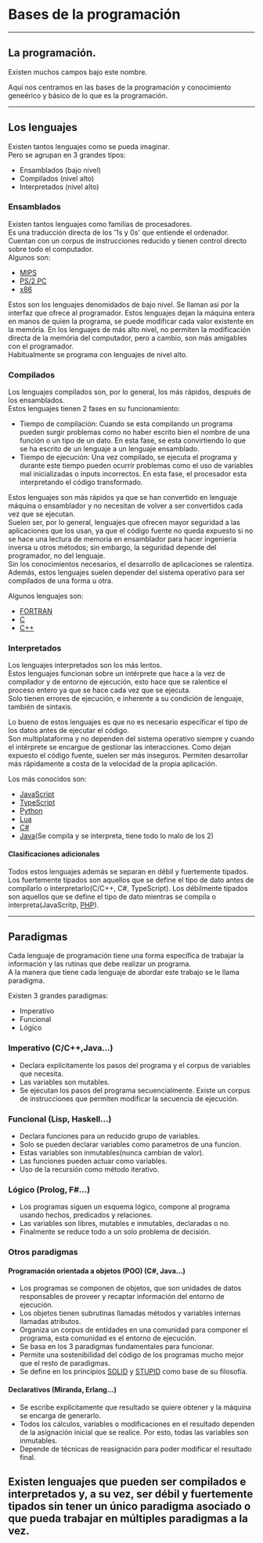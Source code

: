# Bases de la programación  

---

## La programación.

Existen muchos campos bajo este nombre.

Aquí nos centramos en las bases de la programación y conocimiento geneérico y básico de lo que es la programación.

---

## Los lenguajes

Existen tantos lenguajes como se pueda imaginar.  
Pero se agrupan en 3 grandes tipos:  
+ Ensamblados (bajo nivel)
+ Compilados (nivel alto)
+ Interpretados (nivel alto)


### Ensamblados

Existen tantos lenguajes como familias de procesadores.  
Es una traducción directa de los '1s y 0s' que entiende el ordenador.
Cuentan con un corpus de instrucciones reducido y tienen control directo sobre todo el computador.  
Algunos son:  
+ [MIPS](https://es.wikipedia.org/wiki/MIPS_(procesador) "La Nintendo64 usa estos procesadores, si aprendes a manejarte, puedes o piratearla o hacer juegos")
+ [PS/2 PC](https://es.wikipedia.org/wiki/IBM_Personal_System/2 "Este lenguaje lo desarrollo IBM y durante una época hubo muchos intentos de piratearlo")
+ [x86](https://es.wikipedia.org/wiki/Lenguaje_ensamblador_x86 "INtel - in intel - in in intel - con MIPS tienes mas libertad")

Estos son los lenguajes denomidados de bajo nivel. Se llaman así por la interfaz que ofrece al programador. Estos lenguajes dejan la máquina entera en manos de quien la programa, se puede modificar cada valor existente en la memória. En los lenguajes de más alto nivel, no permiten la modificación directa de la memória del computador, pero a cambio, son más amigables con el programador.  
Habitualmente se programa con lenguajes de nivel alto.



### Compilados

Los lenguajes compilados son, por lo general, los más rápidos, después de los ensamblados.  
Estos lenguajes tienen 2 fases en su funcionamiento:  
+ Tiempo de compilación: Cuando se esta compilando un programa pueden surgir problemas como no haber escrito bien el nombre de una función o un tipo de un dato. En esta fase, se esta convirtiendo lo que se ha escrito de un lenguaje a un lenguaje ensamblado.
+ Tiempo de ejecución: Una vez compilado, se ejecuta el programa y durante este tiempo pueden ocurrir problemas como el uso de variables mal inicializadas o inputs incorrectos. En esta fase, el procesador esta interpretando el código transformado.

Estos lenguajes son más rápidos ya que se han convertido en lenguaje máquina o ensamblador y no necesitan de volver a ser convertidos cada vez que se ejecutan.  
Suelen ser, por lo general, lenguajes que ofrecen mayor seguridad a las aplicaciones que los usan, ya que el código fuente no queda expuesto si no se hace una lectura de memoria en ensamblador para hacer ingenieria inversa u otros métodos; sin embargo, la seguridad depende del programador, no del lenguaje.  
Sin los conocimientos necesarios, el desarrollo de aplicaciones se ralentiza.  
Además, estos lenguajes suelen depender del sistema operativo para ser compilados de una forma u otra.

Algunos lenguajes son:  
+ [FORTRAN](https://fortran-lang.org/)
+ [C](https://www.iso.org/standard/74528.html)
+ [C++](https://isocpp.org/)



### Interpretados

Los lenguajes interpretados son los más lentos.  
Estos lenguajes funcionan sobre un intérprete que hace a la vez de compilador y de entorno de ejecución, esto hace que se ralentice el proceso entero ya que se hace cada vez que se ejecuta.  
Solo tienen errores de ejecución, e inherente a su condición de lenguaje, también de sintaxis.  

Lo bueno de estos lenguajes es que no es necesario especificar el tipo de los datos antes de ejecutar el código.  
Son multiplataforma y no dependen del sistema operativo siempre y cuando el intérprete se encargue de gestionar las interacciones.
Como dejan expuesto el código fuente, suelen ser más inseguros.
Permiten desarrollar más rápidamente a costa de la velocidad de la propia aplicación.

Los más conocidos son:
+ [JavaScript](https://www.javascript.com/)
+ [TypeScript](https://www.typescriptlang.org/)
+ [Python](https://www.python.org/)
+ [Lua](https://www.lua.org/)
+ [C#](https://docs.microsoft.com/en-us/dotnet/csharp/)
+ [Java](https://www.java.com/es/)(Se compila y se interpreta, tiene todo lo malo de los 2)


#### Clasificaciones adicionales

Todos estos lenguajes además se separan en débil y fuertemente tipados.
Los fuertemente tipados son aquellos que se define el tipo de dato antes de compilarlo o interpretarlo(C/C++, C#, TypeScript).
Los débilmente tipados son aquellos que se define el tipo de dato mientras se compila o interpreta(JavaScritp, [PHP](https://www.php.net/)).

---

## Paradigmas

Cada lenguaje de programación tiene una forma específica de trabajar la información y las rutinas que debe realizar un programa.  
A la manera que tiene cada lenguaje de abordar este trabajo se le llama paradigma.  

Existen 3 grandes paradigmas:
+ Imperativo
+ Funcional
+ Lógico


### Imperativo (C/C++,Java...)

- Declara explícitamente los pasos del programa y el corpus de variables que necesita.
- Las variables son mutables.
- Se ejecutan los pasos del programa secuencialmente. Existe un corpus de instrucciones que permiten modificar la secuencia de ejecución.

### Funcional (Lisp, Haskell...)

- Declara funciones para un reducido grupo de variables.
- Solo se pueden declarar variables como parametros de una funcion.
- Estas variables son inmutables(nunca cambian de valor).
- Las funciones pueden actuar como variables.
- Uso de la recursión como método iterativo.

### Lógico (Prolog, F#...)

- Los programas siguen un esquema lógico, compone al programa usando hechos, predicados y relaciones.
- Las variables son libres, mutables e inmutables, declaradas o no.
- Finalmente se reduce todo a un solo problema de decisión.


### Otros paradigmas

#### Programación orientada a objetos (POO) (C#, Java...)

- Los programas se componen de objetos, que son unidades de datos responsables de proveer y recaptar información del entorno de ejecución.
- Los objetos tienen subrutinas llamadas métodos y variables internas llamadas atributos.
- Organiza un corpus de entidades en una comunidad para componer el programa, esta comunidad es el entorno de ejecución.
- Se basa en los 3 paradigmas fundamentales para funcionar.
- Permite una sostenibilidad del código de los programas mucho mejor que el resto de paradigmas.
- Se define en los principios [SOLID](https://es.wikipedia.org/wiki/SOLID) y [STUPID](https://williamdurand.fr/2013/07/30/from-stupid-to-solid-code/ "Lo que se debe evitar hacer") como base de su filosofía.

#### Declarativos (Miranda, Erlang...)

- Se escribe explícitamente que resultado se quiere obtener y la máquina se encarga de generarlo.
- Todos los cálculos, variables o modificaciones en el resultado dependen de la asignación inicial que se realice. Por esto, todas las variables son inmutables.
- Depende de técnicas de reasignación para poder modificar el resultado final.


Existen lenguajes que pueden ser compilados e interpretados y, a su vez, ser débil y fuertemente tipados sin tener un único paradigma asociado o que pueda trabajar en múltiples paradigmas a la vez.
---

